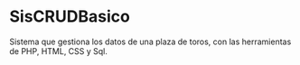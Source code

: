 # SisCRUDBasico
Sistema que gestiona los datos de una plaza de toros, con las herramientas de PHP, HTML, CSS y Sql.
